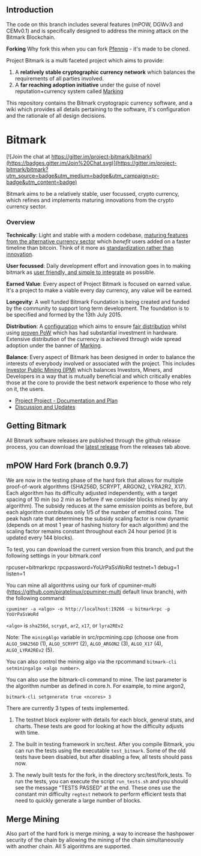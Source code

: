## Introduction

The code on this branch includes several features (mPOW, DGWv3 and CEMv0.1) and is specifically designed to address the mining attack on the Bitmark Blockchain.

**Forking** Why fork this when you can fork [Pfennig](https://github.com/project-bitmark/pfennig) - it's made to be cloned.


Project Bitmark is a multi faceted project which aims to provide:

1. A **relatively stable cryptographic currency network** which balances the requirements of all parties involved.
2. A **far reaching adoption initiative** under the guise of novel reputation+currency system called [Marking](https://github.com/project-bitmark/marking/wiki)

This repository contains the Bitmark cryptograpic currency software, and a wiki which provides all details pertaining to the software, it's configuration and the rationale of all design decisions.

# Bitmark

[![Join the chat at https://gitter.im/project-bitmark/bitmark](https://badges.gitter.im/Join%20Chat.svg)](https://gitter.im/project-bitmark/bitmark?utm_source=badge&utm_medium=badge&utm_campaign=pr-badge&utm_content=badge)

Bitmark aims to be a relatively stable, user focussed, crypto currency, which refines and implements maturing innovations from the crypto currency sector.

### Overview
**Technically**: Light and stable with a modern codebase, [maturing features from the alternative currency sector](https://github.com/project-bitmark/bitmark/wiki#maturing-innovations) which *benefit* users added on a faster timeline than bitcoin. Think of it more as [standardization rather than innovation](https://github.com/project-bitmark/bitmark/wiki#relatively-stable).

**User focussed**: Daily development effort and innovation goes in to making bitmark as [user friendly, and simple to integrate](https://github.com/project-bitmark/bitmark/wiki#user-focussed) as possible.

**Earned Value**: Every aspect of Project Bitmark is focused on earned value. It's a project to make a viable every day currency, any value will be earned. 

**Longevity**: A well funded Bitmark Foundation is being created and funded by the community to support long term development. The foundation is to be specified and formed by the 13th July 2015.

**Distribution**: A [configuration](https://github.com/project-bitmark/bitmark/wiki#block-chain-parameters) which aims to ensure [fair distribution](https://github.com/project-bitmark/bitmark/wiki/Currency#supply-and-distribution) whilst using [proven PoW](https://github.com/project-bitmark/bitmark/wiki#proof-of-work) which has had substantial investment in hardware. Extensive distribution of the currency is achieved through wide spread adoption under the banner of [Marking](https://github.com/project-bitmark/marking/wiki).

**Balance**: Every aspect of Bitmark has been designed in order to balance the interests of everybody involved or associated with the project. This includes [Investor Public Mining (IPM)](https://github.com/project-bitmark/bitmark/wiki/IPM-Pool) which balances Investors, Miners, and Developers in a way that is mutually beneficial and which critically enables those at the core to provide the best network experience to those who rely on it, the users.

* [Project Project - Documentation and Plan](https://github.com/project-bitmark/bitmark/wiki)
* [Discussion and Updates](https://bitcointalk.org/index.php?topic=660544.0)

## Getting Bitmark

All Bitmark software releases are published through the github release process, you can download the [latest release](https://github.com/project-bitmark/bitmark/releases) from the releases tab above.

## mPOW Hard Fork (branch 0.9.7)

We are now in the testing phase of the hard fork that allows for multiple proof-of-work algorithms (SHA256D, SCRYPT, ARGON2, LYRA2R2, X17). Each algorithm has its difficulty adjusted independently, with a target spacing of 10 min (so 2 min as before if we consider blocks mined by any algorithm). The subsidy reduces at the same emission points as before, but each algorithm contributes only 1/5 of the number of emitted coins. The peak hash rate that determines the subsidy scaling factor is now dynamic (depends on at most 1 year of hashing history for each algorithm) and the scaling factor remains constant throughout each 24 hour period (it is updated every 144 blocks).

To test, you can download the current version from this branch, and put the following settings in your bitmark.conf

rpcuser=bitmarkrpc
rpcpassword=YoUrPaSsWoRd
testnet=1
debug=1
listen=1

You can mine all algorithms using our fork of cpuminer-multi (https://github.com/piratelinux/cpuminer-multi default linux branch), with the following command:

`cpuminer -a <algo> -o http://localhost:19266 -u bitmarkrpc -p YoUrPaSsWoRd`

`<algo>` is `sha256d`, `scrypt`, `ar2`, `x17`, or `lyra2REv2`

Note: The `miningAlgo` variable in src/rpcmining.cpp (choose one from `ALGO_SHA256D` (1), `ALGO_SCRYPT` (2), `ALGO_ARGON2` (3), `ALGO_X17` (4), `ALGO_LYRA2REv2` (5).

You can also control the mining algo via the rpcommand `bitmark-cli setminingalgo <algo number>`.

You can also use the bitmark-cli command to mine. The last parameter is the algorithm number as defined in core.h. For example, to mine argon2,

`bitmark-cli setgenerate true <ncores> 3`

There are currently 3 types of tests implemented.

1) The testnet block explorer with details for each block, general stats, and charts. These tests are good for looking at how the difficulty adjusts with time.

2) The built in testing framework in src/test. After you compile Bitmark, you can run the tests using the executable `test_bitmark`. Some of the old tests have been disabled, but after disabling a few, all tests should pass now.

3) The newly built tests for the fork, in the directory src/test/fork_tests. To run the tests, you can execute the script `run_tests.sh` and you should see the message "TESTS PASSED" at the end. These ones use the constant min difficulty `regtest` network to perform efficient tests that need to quickly generate a large number of blocks.

## Merge Mining

Also part of the hard fork is merge mining, a way to increase the hashpower security of the chain by allowing the mining of the chain simultaneously with another chain. All 5 algorithms are supported.
